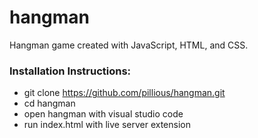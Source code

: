# hangman

Hangman game created with JavaScript, HTML, and CSS.

### Installation Instructions:
- git clone https://github.com/pillious/hangman.git
- cd hangman
- open hangman with visual studio code
- run index.html with live server extension
